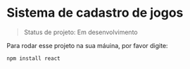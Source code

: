 # Sistema de cadastro de jogos 

> Status de projeto: Em desenvolvimento

Para rodar esse projeto na sua máuina, por favor digite:

```
npm install react
```
